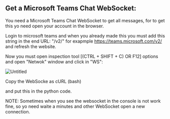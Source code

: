 ## Get a Microsoft Teams Chat WebSocket:
You need a Microsoft Teams Chat WebSocket to get all messages, 
for to get this yo need open your account in the browser.

Login to microsoft teams and when you already made this you must add this string in the end URL: "/v2/" for exapmple https://teams.microsoft.com/v2/
and refresh the website.

Now you must open inspection tool [(CTRL + SHIFT + C) OR F12]   options and open "Netwok" window and click in "WS":


![Untitled](https://github.com/bramenn/py-msteam-chat-wrapper/assets/50601186/9dfeada9-b7f2-4513-b9e7-59e9baca498b)

Copy the WebSocke as cURL (bash)

and put this in the python code.

NOTE: Sometimes when you see the websocket in the console is not work fine, so yo need waite a minutes and other WebSocket open a new connection.
